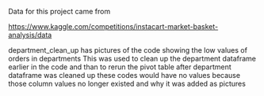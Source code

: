 Data for this project came from

https://www.kaggle.com/competitions/instacart-market-basket-analysis/data





department_clean_up has pictures of the code showing the low values of orders in departments
This was used to clean up the department dataframe earlier in the code and than to rerun the pivot table
after department dataframe was cleaned up these codes would have no values because those column values no longer existed and why it was added as pictures
